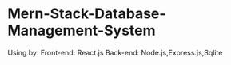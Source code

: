# Mern-Stack-Database-Management-System
Using by:
Front-end: React.js
Back-end: Node.js,Express.js,Sqlite
